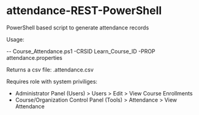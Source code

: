# attendance-REST-PowerShell
 PowerShell based script to generate attendance records
 
 Usage:

-- Course_Attendance.ps1  -CRSID Learn_Course_ID -PROP attendance.properties

Returns a csv file:
<Learn Course_ID>.attendance.csv
 
Requires role with system priviliges:
- Administrator Panel (Users) > Users > Edit > View Course Enrollments
- Course/Organization Control Panel (Tools) > Attendance > View Attendance

